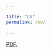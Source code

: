 ```yaml
---

title: "CV"
permalink: /cv/

---
```

<a href="SunyuGo/SunyuGo.github.io/blob/master/files/pdf/CV.pdf" target="_blank">PDF.</a>
</iframe>